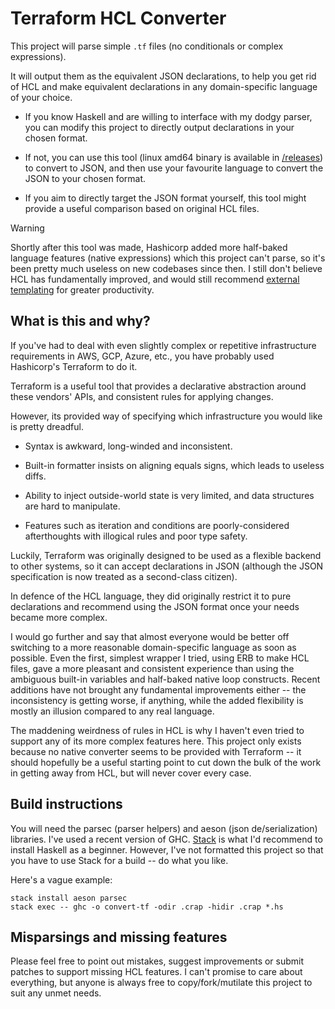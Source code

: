 Terraform HCL Converter
=======================

This project will parse simple `.tf` files (no conditionals or complex expressions).

It will output them as the equivalent JSON declarations, to help you get rid of HCL and make equivalent declarations in any domain-specific language of your choice.

- If you know Haskell and are willing to interface with my dodgy parser, you can modify this project to directly output declarations in your chosen format.

- If not, you can use this tool (linux amd64 binary is available in [/releases](https://github.com/tsprlng/terraform-hcl-converter/releases)) to convert to JSON, and then use your favourite language to convert the JSON to your chosen format.

- If you aim to directly target the JSON format yourself, this tool might provide a useful comparison based on original HCL files.

> [!WARNING]  
> Shortly after this tool was made, Hashicorp added more half-baked language features (native expressions) which this project can't parse, so it's been pretty much useless on new codebases since then. I still don't believe HCL has fundamentally improved, and would still recommend [external templating](https://github.com/mehhhhhhhhhhhhhhh/terraform-templating) for greater productivity.

What is this and why?
---------------------

If you've had to deal with even slightly complex or repetitive infrastructure requirements in AWS, GCP, Azure, etc., you have probably used Hashicorp's Terraform to do it.

Terraform is a useful tool that provides a declarative abstraction around these vendors' APIs, and consistent rules for applying changes.

However, its provided way of specifying which infrastructure you would like is pretty dreadful.

- Syntax is awkward, long-winded and inconsistent.

- Built-in formatter insists on aligning equals signs, which leads to useless diffs.

- Ability to inject outside-world state is very limited, and data structures are hard to manipulate.

- Features such as iteration and conditions are poorly-considered afterthoughts with illogical rules and poor type safety.

Luckily, Terraform was originally designed to be used as a flexible backend to other systems, so it can accept declarations in JSON (although the JSON specification is now treated as a second-class citizen).

In defence of the HCL language, they did originally restrict it to pure declarations and recommend using the JSON format once your needs became more complex.

I would go further and say that almost everyone would be better off switching to a more reasonable domain-specific language as soon as possible. Even the first, simplest wrapper I tried, using ERB to make HCL files, gave a more pleasant and consistent experience than using the ambiguous built-in variables and half-baked native loop constructs. Recent additions have not brought any fundamental improvements either -- the inconsistency is getting worse, if anything, while the added flexibility is mostly an illusion compared to any real language.

The maddening weirdness of rules in HCL is why I haven't even tried to support any of its more complex features here. This project only exists because no native converter seems to be provided with Terraform -- it should hopefully be a useful starting point to cut down the bulk of the work in getting away from HCL, but will never cover every case.


Build instructions
------------------

You will need the parsec (parser helpers) and aeson (json de/serialization) libraries. I've used a recent version of GHC. [Stack](https://haskellstack.org) is what I'd recommend to install Haskell as a beginner. However, I've not formatted this project so that you have to use Stack for a build -- do what you like.

Here's a vague example:

```
stack install aeson parsec
stack exec -- ghc -o convert-tf -odir .crap -hidir .crap *.hs
```


Misparsings and missing features
--------------------------------

Please feel free to point out mistakes, suggest improvements or submit patches to support missing HCL features. I can't promise to care about everything, but anyone is always free to copy/fork/mutilate this project to suit any unmet needs.
